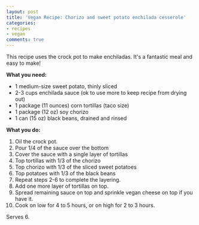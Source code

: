 ```yaml
---
layout: post
title: 'Vegan Recipe: Chorizo and sweet potato enchilada cesserole'
categories:
- recipes
- vegan
comments: true
---
```

This recipe uses the crock pot to make enchiladas. It's a fantastic meal and easy to make!

<strong>What you need:</strong>
<ul>
	<li>1 medium-size sweet potato, thinly sliced</li>
	<li>2-3 cups enchilada sauce (ok to use more to keep recipe from drying out)</li>
	<li>1 package (11 ounces) corn tortillas (taco size)</li>
	<li>1 package (12 oz) soy chorizo</li>
	<li>1 can (15 oz) black beans, drained and rinsed</li>
</ul>
<strong>What you do:</strong>
<ol>
	<li>Oil the crock pot.</li>
	<li>Pour 1/4 of the sauce over the bottom</li>
	<li>Cover the sauce with a single layer of tortillas</li>
	<li>Top tortillas with 1/3 of the chorizo</li>
	<li>Top chorizo with 1/3 of the sliced sweet potatoes</li>
	<li>Top potatoes with 1/3 of the black beans</li>
	<li>Repeat steps 2-6 to complete the layering.</li>
        <li>Add one more layer of tortillas on top.</li>
	<li>Spread remaining sauce on top and sprinkle vegan cheese on top if you have it.</li>
	<li>Cook on low for 4 to 5 hours, or on high for 2 to 3 hours.</li>
</ol>
Serves 6.
